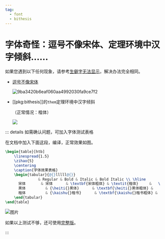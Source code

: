 ```yaml
---
tag:
  - font
  - bithesis
---
```


# 字体奇怪：逗号不像宋体、定理环境中汉字倾斜……

<!-- https://github.com/BITNP/BIThesis/discussions/447 -->

如果您遇到以下任何现象，请参考[生僻字无法显示](./char-missing.md)，解决办法完全相同。

- [逗号不像宋体](https://ask.latexstudio.net/ask/question/8035.html)

  ![9ba3420b6eaf060aa4992030fa9ce7f2](https://github.com/BITNP/BIThesis/assets/73375426/25fb8b6c-34c9-4eb0-9b27-7409b19cf389)

- [[pkg:bithesis]]的`them`定理环境中汉字倾斜

  （正常情况：楷体）

  ![](https://github.com/BITNP/BIThesis/assets/73375426/753558ca-2da3-4590-980a-42b315a6f079)

::: details 如需确认问题，可加入字体测试表格

在文档中加入下面这段，编译，正常效果如图。

```latex
\begin{table}[htb]
    \linespread{1.5}
    \zihao{5}
    \centering
    \caption{字体效果表格}
    \begin{tabular}{@{}lllll@{}}
               & Regular & Bold & Italic & Bold Italic \\ \hline
      宋体       & 宋体      & \textbf{宋体粗体} & \textit{楷体}     &   \textbf{\textit{楷书粗斜体}}  \\
      黑体         & {\heiti{}黑体}      & \textbf{\heiti{}黑体粗体} &   \textit{\heiti{}黑体斜体}     & \textit{\textbf{\heiti{}黑体粗斜体}}   \\
      楷体         & {\kaishu{}楷书}      & \textbf{\kaishu{}楷书粗体} & \textit{\kaishu{}斜体楷体} &  \textbf{\textit{\kaishu{}楷书粗斜体}}    \\
    \end{tabular}
\end{table}
```

![图片](https://github.com/BITNP/BIThesis/assets/73375426/eb64a65e-9a0c-42ae-bfce-29204acbd082)

如果以上测试不够，还可使用[完整版](https://github.com/BITNP/BIThesis/blob/66c063676db20d7b040777e994f8ab0e8643a033/templates/undergraduate-thesis/chapters/1_chapter1.tex#L83-L107)。

:::
